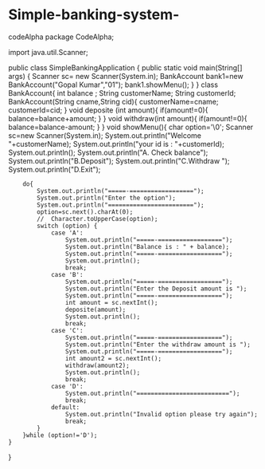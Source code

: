 # Simple-banking-system-
codeAlpha 
package CodeAlpha;

import java.util.Scanner;

public class SimpleBankingApplication {
    public static void main(String[] args) {
        Scanner sc= new Scanner(System.in);
        BankAccount bank1=new BankAccount("Gopal Kumar","01");
        bank1.showMenu();
    }
}
class BankAccount{
    int balance ;
    String customerName;
    String customerId;
    BankAccount(String cname,String cid){
        customerName=cname;
        customerId=cid;
    }
    void deposite (int amount){
        if(amount!=0){
            balance=balance+amount;
        }
    }
    void withdraw(int amount){
        if(amount!=0){
            balance=balance-amount;
        }
    }
    void showMenu(){
        char option='\0';
        Scanner sc=new Scanner(System.in);
        System.out.println("Welcome "+customerName);
        System.out.println("your id is : "+customerId);
        System.out.println();
        System.out.println("A. Check balance");
        System.out.println("B.Deposit");
        System.out.println("C.Withdraw ");
        System.out.println("D.Exit");

        do{
            System.out.println("=====-==================");
            System.out.println("Enter the option");
            System.out.println("========================");
            option=sc.next().charAt(0);
            //  Character.toUpperCase(option);
            switch (option) {
                case 'A':
                    System.out.println("=====-==================");
                    System.out.println("Balance is : " + balance);
                    System.out.println("=====-==================");
                    System.out.println();
                    break;
                case 'B':
                    System.out.println("=====-==================");
                    System.out.println("Enter the Deposit amount is ");
                    System.out.println("=====-==================");
                    int amount = sc.nextInt();
                    deposite(amount);
                    System.out.println();
                    break;
                case 'C':
                    System.out.println("=====-==================");
                    System.out.println("Enter the withdraw amount is ");
                    System.out.println("=====-==================");
                    int amount2 = sc.nextInt();
                    withdraw(amount2);
                    System.out.println();
                    break;
                case 'D':
                    System.out.println("==========================");
                    break;
                default:
                    System.out.println("Invalid option please try again");
                    break;
            }
        }while (option!='D');
    }
}
